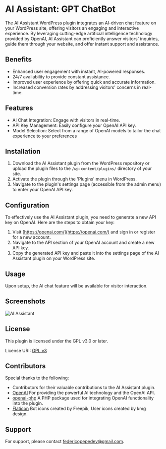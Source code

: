 # AI Assistant: GPT ChatBot

The AI Assistant WordPress plugin integrates an AI-driven chat feature on your WordPress site, offering visitors an engaging and interactive experience. By leveraging cutting-edge artificial intelligence technology provided by OpenAI, AI Assistant can proficiently answer visitors' inquiries, guide them through your website, and offer instant support and assistance.

## Benefits

- Enhanced user engagement with instant, AI-powered responses.
- 24/7 availability to provide constant assistance.
- Improved user experience by offering quick and accurate information.
- Increased conversion rates by addressing visitors' concerns in real-time.

## Features

- AI Chat Integration: Engage with visitors in real-time.
- API Key Management: Easily configure your OpenAI API key.
- Model Selection: Select from a range of OpenAI models to tailor the chat experience to your preferences

## Installation

1. Download the AI Assistant plugin from the WordPress repository or upload the plugin files to the `/wp-content/plugins/` directory of your site.
2. Activate the plugin through the 'Plugins' menu in WordPress.
3. Navigate to the plugin's settings page (accessible from the admin menu) to enter your OpenAI API key.

## Configuration

To effectively use the AI Assistant plugin, you need to generate a new API key on OpenAI. Here are the steps to obtain your key:

1. Visit [https://openai.com/](https://openai.com/) and sign in or register for a new account.
2. Navigate to the API section of your OpenAI account and create a new API key.
3. Copy the generated API key and paste it into the settings page of the AI Assistant plugin on your WordPress site.

## Usage

Upon setup, the AI chat feature will be available for visitor interaction.

## Screenshots

![AI Assistant](https://i.imgur.com/H6QkNlV.png)

## License

This plugin is licensed under the GPL v3.0 or later.

License URI: [GPL v3](https://www.gnu.org/licenses/gpl-3.0.html)

## Contributors

Special thanks to the following:

- Contributors for their valuable contributions to the AI Assistant plugin.
- [OpenAI](https://openai.com) For providing the powerful AI technology and the OpenAI API.
- [openai-php](https://github.com/openai-php) A PHP package used for integrating OpenAI functionality into the plugin.
- [Flaticon](https://www.flaticon.com) Bot icons created by Freepik, User icons created by kmg design.

## Support

For support, please contact federicopepedev@gmail.com.